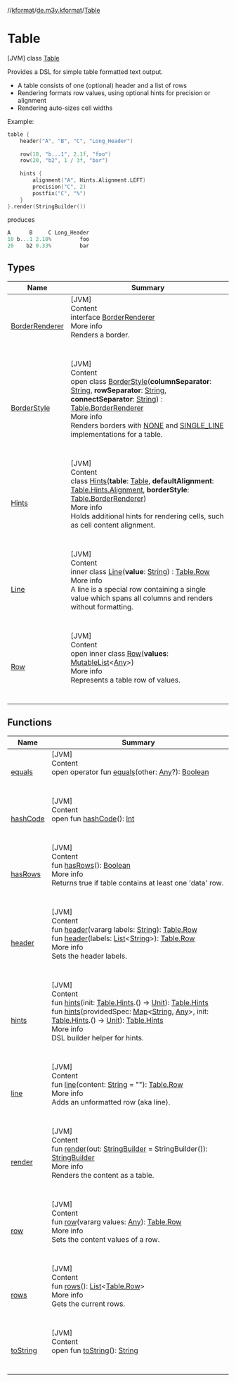 //[kformat](../../index.md)/[de.m3y.kformat](../index.md)/[Table](index.md)



# Table  
 [JVM] class [Table](index.md)

Provides a DSL for simple table formatted text output.

<ul><li>A table consists of one (optional) header and a list of rows</li><li>Rendering formats row values, using optional hints for precision or alignment</li><li>Rendering auto-sizes cell widths</li></ul>

Example:

```kotlin
table {  
    header("A", "B", "C", "Long_Header")  
  
    row(10, "b...1", 2.1f, "foo")  
    row(20, "b2", 1 / 3f, "bar")  
  
    hints {  
        alignment("A", Hints.Alignment.LEFT)  
        precision("C", 2)  
        postfix("C", "%")  
    }  
}.render(StringBuilder())
```

produces

```kotlin
A      B     C Long_Header  
10 b...1 2.10%         foo  
20    b2 0.33%         bar
```   


## Types  
  
|  Name|  Summary| 
|---|---|
| <a name="de.m3y.kformat/Table.BorderRenderer///PointingToDeclaration/"></a>[BorderRenderer](-border-renderer/index.md)| <a name="de.m3y.kformat/Table.BorderRenderer///PointingToDeclaration/"></a>[JVM]  <br>Content  <br>interface [BorderRenderer](-border-renderer/index.md)  <br>More info  <br>Renders a border.  <br><br><br>
| <a name="de.m3y.kformat/Table.BorderStyle///PointingToDeclaration/"></a>[BorderStyle](-border-style/index.md)| <a name="de.m3y.kformat/Table.BorderStyle///PointingToDeclaration/"></a>[JVM]  <br>Content  <br>open class [BorderStyle](-border-style/index.md)(**columnSeparator**: [String](https://kotlinlang.org/api/latest/jvm/stdlib/kotlin/-string/index.html), **rowSeparator**: [String](https://kotlinlang.org/api/latest/jvm/stdlib/kotlin/-string/index.html), **connectSeparator**: [String](https://kotlinlang.org/api/latest/jvm/stdlib/kotlin/-string/index.html)) : [Table.BorderRenderer](-border-renderer/index.md)  <br>More info  <br>Renders borders with [NONE](-border-style/-companion/-n-o-n-e.md) and [SINGLE_LINE](-border-style/-companion/-s-i-n-g-l-e_-l-i-n-e.md) implementations for a table.  <br><br><br>
| <a name="de.m3y.kformat/Table.Hints///PointingToDeclaration/"></a>[Hints](-hints/index.md)| <a name="de.m3y.kformat/Table.Hints///PointingToDeclaration/"></a>[JVM]  <br>Content  <br>class [Hints](-hints/index.md)(**table**: [Table](index.md), **defaultAlignment**: [Table.Hints.Alignment](-hints/-alignment/index.md), **borderStyle**: [Table.BorderRenderer](-border-renderer/index.md))  <br>More info  <br>Holds additional hints for rendering cells, such as cell content alignment.  <br><br><br>
| <a name="de.m3y.kformat/Table.Line///PointingToDeclaration/"></a>[Line](-line/index.md)| <a name="de.m3y.kformat/Table.Line///PointingToDeclaration/"></a>[JVM]  <br>Content  <br>inner class [Line](-line/index.md)(**value**: [String](https://kotlinlang.org/api/latest/jvm/stdlib/kotlin/-string/index.html)) : [Table.Row](-row/index.md)  <br>More info  <br>A line is a special row containing a single value which spans all columns and renders without formatting.  <br><br><br>
| <a name="de.m3y.kformat/Table.Row///PointingToDeclaration/"></a>[Row](-row/index.md)| <a name="de.m3y.kformat/Table.Row///PointingToDeclaration/"></a>[JVM]  <br>Content  <br>open inner class [Row](-row/index.md)(**values**: [MutableList](https://kotlinlang.org/api/latest/jvm/stdlib/kotlin.collections/-mutable-list/index.html)<[Any](https://kotlinlang.org/api/latest/jvm/stdlib/kotlin/-any/index.html)>)  <br>More info  <br>Represents a table row of values.  <br><br><br>


## Functions  
  
|  Name|  Summary| 
|---|---|
| <a name="kotlin/Any/equals/#kotlin.Any?/PointingToDeclaration/"></a>[equals](-hints/index.md#%5Bkotlin%2FAny%2Fequals%2F%23kotlin.Any%3F%2FPointingToDeclaration%2F%5D%2FFunctions%2F-754127688)| <a name="kotlin/Any/equals/#kotlin.Any?/PointingToDeclaration/"></a>[JVM]  <br>Content  <br>open operator fun [equals](-hints/index.md#%5Bkotlin%2FAny%2Fequals%2F%23kotlin.Any%3F%2FPointingToDeclaration%2F%5D%2FFunctions%2F-754127688)(other: [Any](https://kotlinlang.org/api/latest/jvm/stdlib/kotlin/-any/index.html)?): [Boolean](https://kotlinlang.org/api/latest/jvm/stdlib/kotlin/-boolean/index.html)  <br><br><br>
| <a name="kotlin/Any/hashCode/#/PointingToDeclaration/"></a>[hashCode](-hints/index.md#%5Bkotlin%2FAny%2FhashCode%2F%23%2FPointingToDeclaration%2F%5D%2FFunctions%2F-754127688)| <a name="kotlin/Any/hashCode/#/PointingToDeclaration/"></a>[JVM]  <br>Content  <br>open fun [hashCode](-hints/index.md#%5Bkotlin%2FAny%2FhashCode%2F%23%2FPointingToDeclaration%2F%5D%2FFunctions%2F-754127688)(): [Int](https://kotlinlang.org/api/latest/jvm/stdlib/kotlin/-int/index.html)  <br><br><br>
| <a name="de.m3y.kformat/Table/hasRows/#/PointingToDeclaration/"></a>[hasRows](has-rows.md)| <a name="de.m3y.kformat/Table/hasRows/#/PointingToDeclaration/"></a>[JVM]  <br>Content  <br>fun [hasRows](has-rows.md)(): [Boolean](https://kotlinlang.org/api/latest/jvm/stdlib/kotlin/-boolean/index.html)  <br>More info  <br>Returns true if table contains at least one 'data' row.  <br><br><br>
| <a name="de.m3y.kformat/Table/header/#kotlin.Array[kotlin.String]/PointingToDeclaration/"></a>[header](header.md)| <a name="de.m3y.kformat/Table/header/#kotlin.Array[kotlin.String]/PointingToDeclaration/"></a>[JVM]  <br>Content  <br>fun [header](header.md)(vararg labels: [String](https://kotlinlang.org/api/latest/jvm/stdlib/kotlin/-string/index.html)): [Table.Row](-row/index.md)  <br>fun [header](header.md)(labels: [List](https://kotlinlang.org/api/latest/jvm/stdlib/kotlin.collections/-list/index.html)<[String](https://kotlinlang.org/api/latest/jvm/stdlib/kotlin/-string/index.html)>): [Table.Row](-row/index.md)  <br>More info  <br>Sets the header labels.  <br><br><br>
| <a name="de.m3y.kformat/Table/hints/#kotlin.Function1[de.m3y.kformat.Table.Hints,kotlin.Unit]/PointingToDeclaration/"></a>[hints](hints.md)| <a name="de.m3y.kformat/Table/hints/#kotlin.Function1[de.m3y.kformat.Table.Hints,kotlin.Unit]/PointingToDeclaration/"></a>[JVM]  <br>Content  <br>fun [hints](hints.md)(init: [Table.Hints](-hints/index.md).() -> [Unit](https://kotlinlang.org/api/latest/jvm/stdlib/kotlin/-unit/index.html)): [Table.Hints](-hints/index.md)  <br>fun [hints](hints.md)(providedSpec: [Map](https://kotlinlang.org/api/latest/jvm/stdlib/kotlin.collections/-map/index.html)<[String](https://kotlinlang.org/api/latest/jvm/stdlib/kotlin/-string/index.html), [Any](https://kotlinlang.org/api/latest/jvm/stdlib/kotlin/-any/index.html)>, init: [Table.Hints](-hints/index.md).() -> [Unit](https://kotlinlang.org/api/latest/jvm/stdlib/kotlin/-unit/index.html)): [Table.Hints](-hints/index.md)  <br>More info  <br>DSL builder helper for hints.  <br><br><br>
| <a name="de.m3y.kformat/Table/line/#kotlin.String/PointingToDeclaration/"></a>[line](line.md)| <a name="de.m3y.kformat/Table/line/#kotlin.String/PointingToDeclaration/"></a>[JVM]  <br>Content  <br>fun [line](line.md)(content: [String](https://kotlinlang.org/api/latest/jvm/stdlib/kotlin/-string/index.html) = ""): [Table.Row](-row/index.md)  <br>More info  <br>Adds an unformatted row (aka line).  <br><br><br>
| <a name="de.m3y.kformat/Table/render/#java.lang.StringBuilder/PointingToDeclaration/"></a>[render](render.md)| <a name="de.m3y.kformat/Table/render/#java.lang.StringBuilder/PointingToDeclaration/"></a>[JVM]  <br>Content  <br>fun [render](render.md)(out: [StringBuilder](https://kotlinlang.org/api/latest/jvm/stdlib/kotlin.text/-string-builder/index.html) = StringBuilder()): [StringBuilder](https://kotlinlang.org/api/latest/jvm/stdlib/kotlin.text/-string-builder/index.html)  <br>More info  <br>Renders the content as a table.  <br><br><br>
| <a name="de.m3y.kformat/Table/row/#kotlin.Array[kotlin.Any]/PointingToDeclaration/"></a>[row](row.md)| <a name="de.m3y.kformat/Table/row/#kotlin.Array[kotlin.Any]/PointingToDeclaration/"></a>[JVM]  <br>Content  <br>fun [row](row.md)(vararg values: [Any](https://kotlinlang.org/api/latest/jvm/stdlib/kotlin/-any/index.html)): [Table.Row](-row/index.md)  <br>More info  <br>Sets the content values of a row.  <br><br><br>
| <a name="de.m3y.kformat/Table/rows/#/PointingToDeclaration/"></a>[rows](rows.md)| <a name="de.m3y.kformat/Table/rows/#/PointingToDeclaration/"></a>[JVM]  <br>Content  <br>fun [rows](rows.md)(): [List](https://kotlinlang.org/api/latest/jvm/stdlib/kotlin.collections/-list/index.html)<[Table.Row](-row/index.md)>  <br>More info  <br>Gets the current rows.  <br><br><br>
| <a name="kotlin/Any/toString/#/PointingToDeclaration/"></a>[toString](-hints/index.md#%5Bkotlin%2FAny%2FtoString%2F%23%2FPointingToDeclaration%2F%5D%2FFunctions%2F-754127688)| <a name="kotlin/Any/toString/#/PointingToDeclaration/"></a>[JVM]  <br>Content  <br>open fun [toString](-hints/index.md#%5Bkotlin%2FAny%2FtoString%2F%23%2FPointingToDeclaration%2F%5D%2FFunctions%2F-754127688)(): [String](https://kotlinlang.org/api/latest/jvm/stdlib/kotlin/-string/index.html)  <br><br><br>


